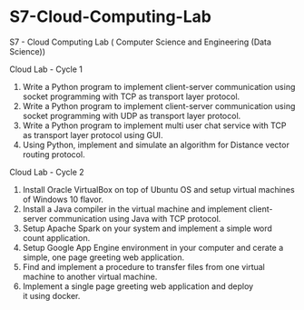 # S7-Cloud-Computing-Lab
S7 - Cloud Computing Lab ( Computer Science and Engineering (Data Science))

Cloud Lab - Cycle 1

1.	Write a Python program to implement client-server communication using socket programming with TCP as transport layer protocol.
2.	Write a Python program to implement client-server communication using socket programming with UDP as transport layer protocol.
3.	Write a Python program to implement multi user chat service with TCP as transport layer protocol using GUI.
4.	Using Python, implement and simulate an algorithm for Distance vector routing protocol.

Cloud Lab - Cycle 2

1.	Install Oracle VirtualBox on top of Ubuntu OS and setup virtual machines of Windows 10 flavor.
2.	Install a Java compiler in the virtual machine and implement client-server communication using Java with TCP protocol.
3.	Setup Apache Spark on your system and implement a simple word count application.
4.	Setup Google App Engine environment in your computer and cerate a simple, one page greeting web application.
5.	Find and implement a procedure to transfer files from one virtual machine to another virtual machine. 
6.	Implement a single page greeting web application and deploy it using docker.
